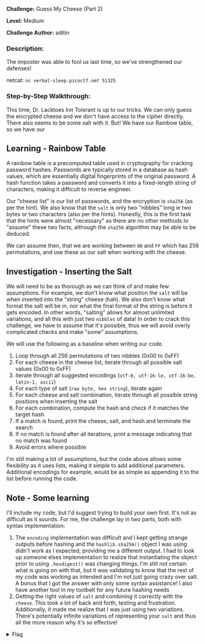 **Challenge:** Guess My Cheese (Part 2)

**Level:** Medium

**Challenge Author:** aditin

### Description: 
The imposter was able to fool us last time, so we've strengthened our defenses!

netcat: `nc verbal-sleep.picoctf.net 51325`

### Step-by-Step Walkthrough:
This time, Dr. Lacktoes Inn Tolerant is up to our tricks. We can only guess the encrypted cheese and we don't have access to the cipher directly. There also seems to be some salt with it. But! We have our Rainbow table, so we have our 

## Learning - Rainbow Table
A rainbow table is a precomputed table used in cryptography for cracking password hashes. Passwords are typically stored in a database as hash values, which are essentially digital fingerprints of the original password. A hash function takes a password and converts it into a fixed-length string of characters, making it difficult to reverse engineer. 

Our "cheese list" is our list of passwords, and the encryption is `sha256` (as per the hint). We also know that the `salt` is only two "nibbles" long ie two bytes or two characters (also per the hints). Honestly, this is the first task that the hints were almost "necessary" as there are no other methods to "assume" these two facts, although the `sha256` algorithm may be able to be deduced. 

We can assume then, that we are working between `00` and `FF` which has 256 permutations, and use these as our salt when working with the cheese.

## Investigation - Inserting the Salt
We will need to be as thorough as we can think of and make few assumptions. For example, we don't know what position the `salt` will be when inserted into the "string" cheese (hah). We also don't know what format the salt will be in, nor what the final format of the string is before it gets encoded. In other words, "salting" allows for almost unlimited variations, and all this with just two `nibbles` of data! In order to crack this challenge, we have to assume that it's possible, thus we will avoid overly complicated checks and make "some" assumptions.

We will use the following as a baseline when writing our code.

1. Loop through all 256 permutations of two nibbles (0x00 to 0xFF)
2. For each cheese in the cheese list, iterate through all possible salt values (0x00 to 0xFF)
3. Iterate through all suggested encodings (`utf-8, utf-16-le, utf-16-be, latin-1, ascii`)
4. For each type of salt (`raw byte, hex string`), iterate again
4. For each cheese and salt combination, iterate through all possible string positions when inserting the salt
5. For each combination, compute the hash and check if it matches the target hash
6. If a match is found, print the cheese, salt, and hash and terminate the search
7. If no match is found after all iterations, print a message indicating that no match was found
8. Avoid errors where possible

I'm still making a lot of assumptions, but the code above allows some flexibility as it uses lists, making it simple to add additional parameters. Additional encodings for example, would be as simple as appending it to the list before running the code.

## Note - Some learning
I'll include my code, but I'd suggest trying to build your own first. It's not as difficult as it sounds. For me, the challenge lay in two parts, both with syntax implementation:
1. The `encoding` implementation was difficult and I kept getting strange outputs before hashing and the `hashlib.sha256()` object I was using didn't work as I expected; providing me a different output. I had to look up someone elses implementation to realize that instantiating the object prior to using `.hexdigest()` was changing things. I'm still not certain what is going on with that, but it was validating to know that the rest of my code was working as intended and I'm not just going crazy over salt. A bonus that I got the answer with only some syntax assistance! I also have another tool in my toolbelt for any future hashing needs
2. Getting the right values of `salt` and combining it correctly with the `cheese`. This took a lot of back and forth, testing and frustration. Additionally, it made me realize that I was just using two variations. There's potentially infinite variations of representing your `salt` and thus all the more reason why it's so effective!


<details><summary>Flag</summary>
    <pre>
    picoCTF{cHeEsY24ec2c20}
    </pre>
   </details>